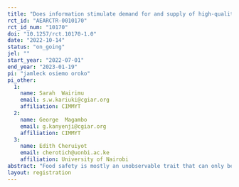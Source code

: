 ```yaml
---
title: "Does information stimulate demand for and supply of high-quality food"
rct_id: "AEARCTR-0010170"
rct_id_num: "10170"
doi: "10.1257/rct.10170-1.0"
date: "2022-10-14"
status: "on_going"
jel: ""
start_year: "2022-07-01"
end_year: "2023-01-19"
pi: "jamleck osiemo oroko"
pi_other:
  1:
    name: Sarah  Wairimu
    email: s.w.kariuki@cgiar.org
    affiliation: CIMMYT
  2:
    name: George  Magambo
    email: g.kanyenji@cgiar.org
    affiliation: CIMMYT
  3:
    name: Edith Cheruiyot
    email: cherotich@uonbi.ac.ke
    affiliation: University of Nairobi
abstract: "Food safety is mostly an unobservable trait that can only be assured through specialized tests, or through other market mechanisms like certification and brand reputation, or through government regulation. For the informal markets in developing countries, the testing costs are high relative to the value of food (but lower compared to the social burden of unsafe food), and the regulatory enforcement and reputation mechanisms are weak resulting in undersupply of food safety attributes. Evidence has shown that some food safety attributes correlate with easily observable food attributes. Provision of such information may enable consumers to ascertain not easy-to-observe safety attributes at a minimal cost resulting in an increase in the demand for these attributes incentivizing the supply of the safety attributes. This study aims to test the effect of informing both traders and consumers on the correlation between the levels of aflatoxin contamination and the integrity of the maize grain kernel on the demand and supply of aflatoxin-safe maize."
layout: registration
---
```


